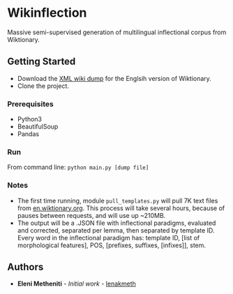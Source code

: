 # Wikinflection 

Massive semi-supervised generation of multilingual inflectional corpus from Wiktionary.

## Getting Started

* Download the [XML wiki dump](https://dumps.wikimedia.org/enwiktionary/latest/enwiktionary-latest-pages-articles-multistream.xml.bz2) for the Englsih version of Wiktionary.
* Clone the project.

### Prerequisites

* Python3
* BeautifulSoup
* Pandas

### Run

From command line: `python main.py [dump file]`

### Notes

* The first time running, module `pull_templates.py` will pull 7K text files from [en.wiktionary.org](https://en.wiktionary.org/wiki). This process will take several hours, because of pauses between requests, and will use up ~210MB. 
* The output will be a .JSON file with inflectional paradigms, evaluated and corrected, separated per lemma, then separated by template ID. Every word in the inflectional paradigm has: template ID, [list of morphological features], POS, [prefixes, suffixes, [infixes]], stem.

## Authors

* **Eleni Metheniti** - *Initial work* - [lenakmeth](https://github.com/lenakmeth)